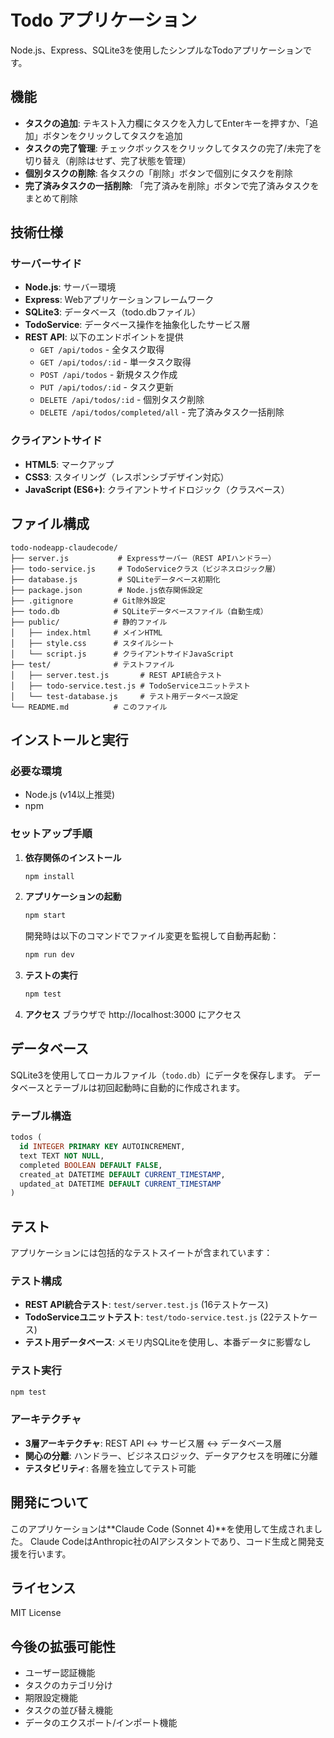 # Todo アプリケーション

Node.js、Express、SQLite3を使用したシンプルなTodoアプリケーションです。

## 機能

- **タスクの追加**: テキスト入力欄にタスクを入力してEnterキーを押すか、「追加」ボタンをクリックしてタスクを追加
- **タスクの完了管理**: チェックボックスをクリックしてタスクの完了/未完了を切り替え（削除はせず、完了状態を管理）
- **個別タスクの削除**: 各タスクの「削除」ボタンで個別にタスクを削除
- **完了済みタスクの一括削除**: 「完了済みを削除」ボタンで完了済みタスクをまとめて削除

## 技術仕様

### サーバーサイド
- **Node.js**: サーバー環境
- **Express**: Webアプリケーションフレームワーク
- **SQLite3**: データベース（todo.dbファイル）
- **TodoService**: データベース操作を抽象化したサービス層
- **REST API**: 以下のエンドポイントを提供
  - `GET /api/todos` - 全タスク取得
  - `GET /api/todos/:id` - 単一タスク取得
  - `POST /api/todos` - 新規タスク作成
  - `PUT /api/todos/:id` - タスク更新
  - `DELETE /api/todos/:id` - 個別タスク削除
  - `DELETE /api/todos/completed/all` - 完了済みタスク一括削除

### クライアントサイド
- **HTML5**: マークアップ
- **CSS3**: スタイリング（レスポンシブデザイン対応）
- **JavaScript (ES6+)**: クライアントサイドロジック（クラスベース）

## ファイル構成

```
todo-nodeapp-claudecode/
├── server.js           # Expressサーバー（REST APIハンドラー）
├── todo-service.js     # TodoServiceクラス（ビジネスロジック層）
├── database.js         # SQLiteデータベース初期化
├── package.json        # Node.js依存関係設定
├── .gitignore         # Git除外設定
├── todo.db            # SQLiteデータベースファイル（自動生成）
├── public/            # 静的ファイル
│   ├── index.html     # メインHTML
│   ├── style.css      # スタイルシート
│   └── script.js      # クライアントサイドJavaScript
├── test/              # テストファイル
│   ├── server.test.js       # REST API統合テスト
│   ├── todo-service.test.js # TodoServiceユニットテスト
│   └── test-database.js     # テスト用データベース設定
└── README.md          # このファイル
```

## インストールと実行

### 必要な環境
- Node.js (v14以上推奨)
- npm

### セットアップ手順

1. **依存関係のインストール**
   ```bash
   npm install
   ```

2. **アプリケーションの起動**
   ```bash
   npm start
   ```
   
   開発時は以下のコマンドでファイル変更を監視して自動再起動：
   ```bash
   npm run dev
   ```

3. **テストの実行**
   ```bash
   npm test
   ```

4. **アクセス**
   ブラウザで http://localhost:3000 にアクセス

## データベース

SQLite3を使用してローカルファイル（`todo.db`）にデータを保存します。
データベースとテーブルは初回起動時に自動的に作成されます。

### テーブル構造
```sql
todos (
  id INTEGER PRIMARY KEY AUTOINCREMENT,
  text TEXT NOT NULL,
  completed BOOLEAN DEFAULT FALSE,
  created_at DATETIME DEFAULT CURRENT_TIMESTAMP,
  updated_at DATETIME DEFAULT CURRENT_TIMESTAMP
)
```

## テスト

アプリケーションには包括的なテストスイートが含まれています：

### テスト構成
- **REST API統合テスト**: `test/server.test.js` (16テストケース)
- **TodoServiceユニットテスト**: `test/todo-service.test.js` (22テストケース)
- **テスト用データベース**: メモリ内SQLiteを使用し、本番データに影響なし

### テスト実行
```bash
npm test
```

### アーキテクチャ
- **3層アーキテクチャ**: REST API ↔ サービス層 ↔ データベース層
- **関心の分離**: ハンドラー、ビジネスロジック、データアクセスを明確に分離
- **テスタビリティ**: 各層を独立してテスト可能

## 開発について

このアプリケーションは**Claude Code (Sonnet 4)**を使用して生成されました。
Claude CodeはAnthropic社のAIアシスタントであり、コード生成と開発支援を行います。

## ライセンス

MIT License

## 今後の拡張可能性

- ユーザー認証機能
- タスクのカテゴリ分け
- 期限設定機能
- タスクの並び替え機能
- データのエクスポート/インポート機能